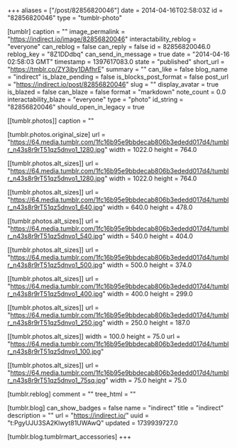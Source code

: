 +++
aliases = ["/post/82856820046"]
date = 2014-04-16T02:58:03Z
id = "82856820046"
type = "tumblr-photo"

[tumblr]
caption = ""
image_permalink = "https://indirect.io/image/82856820046"
interactability_reblog = "everyone"
can_reblog = false
can_reply = false
id = 82856820046.0
reblog_key = "8Z1DDdbq"
can_send_in_message = true
date = "2014-04-16 02:58:03 GMT"
timestamp = 1397617083.0
state = "published"
short_url = "https://tmblr.co/ZY3jby1DAfhrE"
summary = ""
can_like = false
blog_name = "indirect"
is_blaze_pending = false
is_blocks_post_format = false
post_url = "https://indirect.io/post/82856820046"
slug = ""
display_avatar = true
is_blazed = false
can_blaze = false
format = "markdown"
note_count = 0.0
interactability_blaze = "everyone"
type = "photo"
id_string = "82856820046"
should_open_in_legacy = true

[[tumblr.photos]]
caption = ""

[tumblr.photos.original_size]
url = "https://64.media.tumblr.com/1fc16b95e9bbdecab806b3ededd017d4/tumblr_n43s8r9rT51qz5dnvo1_1280.jpg"
width = 1022.0
height = 764.0

[[tumblr.photos.alt_sizes]]
url = "https://64.media.tumblr.com/1fc16b95e9bbdecab806b3ededd017d4/tumblr_n43s8r9rT51qz5dnvo1_1280.jpg"
width = 1022.0
height = 764.0

[[tumblr.photos.alt_sizes]]
url = "https://64.media.tumblr.com/1fc16b95e9bbdecab806b3ededd017d4/tumblr_n43s8r9rT51qz5dnvo1_640.jpg"
width = 640.0
height = 478.0

[[tumblr.photos.alt_sizes]]
url = "https://64.media.tumblr.com/1fc16b95e9bbdecab806b3ededd017d4/tumblr_n43s8r9rT51qz5dnvo1_540.jpg"
width = 540.0
height = 404.0

[[tumblr.photos.alt_sizes]]
url = "https://64.media.tumblr.com/1fc16b95e9bbdecab806b3ededd017d4/tumblr_n43s8r9rT51qz5dnvo1_500.jpg"
width = 500.0
height = 374.0

[[tumblr.photos.alt_sizes]]
url = "https://64.media.tumblr.com/1fc16b95e9bbdecab806b3ededd017d4/tumblr_n43s8r9rT51qz5dnvo1_400.jpg"
width = 400.0
height = 299.0

[[tumblr.photos.alt_sizes]]
url = "https://64.media.tumblr.com/1fc16b95e9bbdecab806b3ededd017d4/tumblr_n43s8r9rT51qz5dnvo1_250.jpg"
width = 250.0
height = 187.0

[[tumblr.photos.alt_sizes]]
width = 100.0
height = 75.0
url = "https://64.media.tumblr.com/1fc16b95e9bbdecab806b3ededd017d4/tumblr_n43s8r9rT51qz5dnvo1_100.jpg"

[[tumblr.photos.alt_sizes]]
url = "https://64.media.tumblr.com/1fc16b95e9bbdecab806b3ededd017d4/tumblr_n43s8r9rT51qz5dnvo1_75sq.jpg"
width = 75.0
height = 75.0

[tumblr.reblog]
comment = ""
tree_html = ""

[tumblr.blog]
can_show_badges = false
name = "indirect"
title = "indirect"
description = ""
url = "https://indirect.io/"
uuid = "t:PgyUJU3SA2Klwyt81UWAwQ"
updated = 1739939727.0

[tumblr.blog.tumblrmart_accessories]
+++
